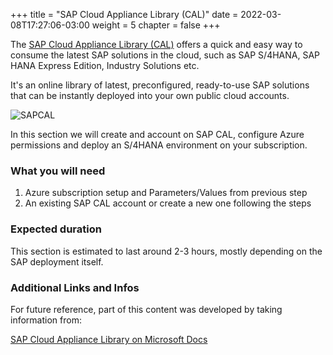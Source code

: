 +++
title = "SAP Cloud Appliance Library (CAL)"
date = 2022-03-08T17:27:06-03:00
weight = 5
chapter = false
+++

The [SAP Cloud Appliance Library (CAL)](https://cal.sap.com/) offers a quick and easy way to consume the latest SAP solutions in the cloud, such as SAP S/4HANA, SAP HANA Express Edition, Industry Solutions etc.

It's an online library of latest, preconfigured, ready-to-use SAP solutions that can be instantly deployed into your own public cloud accounts.

![SAPCAL](/images/sap-cal-diagram.jpg?height=300px)

In this section we will create and account on SAP CAL, configure Azure permissions and deploy an S/4HANA environment on your subscription. 

### What you will need

1. Azure subscription setup and Parameters/Values from previous step
2. An existing SAP CAL account or create a new one following the steps

### Expected duration

This section is estimated to last around 2-3 hours, mostly depending on the SAP deployment itself. 

### Additional Links and Infos

For future reference, part of this content was developed by taking information from: 

[SAP Cloud Appliance Library on Microsoft Docs](https://docs.microsoft.com/en-us/azure/virtual-machines/workloads/sap/cal-s4h)